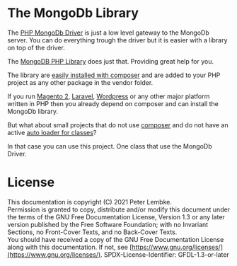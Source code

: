# The MongoDb Library

The [PHP MongoDb Driver](https://www.php.net/manual/en/set.mongodb.php) is just a low level gateway to the MongoDb server. You can do everything trough the driver but it is easier with a library on top of the driver.

The [MongoDB PHP Library](https://docs.mongodb.com/php-library/v1.2/) does just that. Providing great help for you.

The library are [easily installed with composer](https://www.php.net/manual/en/mongodb.tutorial.library.php) and are added to your PHP project as any other package in the vendor folder.

If you run [Magento 2](https://magento.com/), [Laravel](https://laravel.com/), [Wordpress](https://wordpress.org/) or any other major platform written in PHP then you already depend on composer and can install the MongoDb library.

But what about small projects that do not use [composer](https://getcomposer.org/) and do not have an active [auto loader for classes](https://www.php.net/manual/en/language.oop5.autoload.php)?

In that case you can use this project. One class that use the MongoDb Driver.

# License
This documentation is copyright (C) 2021 Peter Lembke.  
Permission is granted to copy, distribute and/or modify this document under the terms of the GNU Free Documentation License, Version 1.3 or any later version published by the Free Software Foundation; with no Invariant Sections, no Front-Cover Texts, and no Back-Cover Texts.  
You should have received a copy of the GNU Free Documentation License along with this documentation. If not, see [https://www.gnu.org/licenses/](https://www.gnu.org/licenses/).  SPDX-License-Identifier: GFDL-1.3-or-later  
